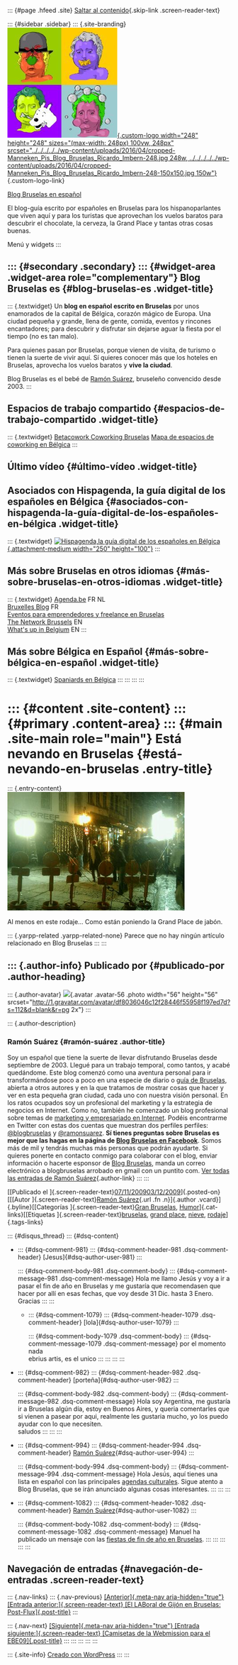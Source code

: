 ::: {#page .hfeed .site}
[Saltar al
contenido](../../../../../index.html?p=849#content){.skip-link
.screen-reader-text}

::: {#sidebar .sidebar}
::: {.site-branding}
[![](../../../../../wp-content/uploads/2016/04/cropped-Manneken_Pis_Blog_Bruselas_Ricardo_Imbern-248.jpg){.custom-logo
width="248" height="248" sizes="(max-width: 248px) 100vw, 248px"
srcset="../../../../../wp-content/uploads/2016/04/cropped-Manneken_Pis_Blog_Bruselas_Ricardo_Imbern-248.jpg 248w, ../../../../../wp-content/uploads/2016/04/cropped-Manneken_Pis_Blog_Bruselas_Ricardo_Imbern-248-150x150.jpg 150w"}](../../../../../index.html){.custom-logo-link}

[Blog Bruselas en español](../../../../../index.html)

El blog-guía escrito por españoles en Bruselas para los hispanoparlantes
que viven aquí y para los turistas que aprovechan los vuelos baratos
para descubrir el chocolate, la cerveza, la Grand Place y tantas otras
cosas buenas.

Menú y widgets
:::

::: {#secondary .secondary}
::: {#widget-area .widget-area role="complementary"}
Blog Bruselas es {#blog-bruselas-es .widget-title}
----------------

::: {.textwidget}
Un **blog en español escrito en Bruselas** por unos enamorados de la
capital de Bélgica, corazón mágico de Europa. Una ciudad pequeña y
grande, llena de gente, comida, eventos y rincones encantadores; para
descubrir y disfrutar sin dejarse aguar la fiesta por el tiempo (no es
tan malo).

Para quienes pasan por Bruselas, porque vienen de visita, de turismo o
tienen la suerte de vivir aquí. Sí quieres conocer más que los hoteles
en Bruselas, aprovecha los vuelos baratos y **vive la ciudad**.

Blog Bruselas es el bebé de [Ramón Suárez](http://www.ramonsuarez.com),
bruseleño convencido desde 2003.
:::

Espacios de trabajo compartido {#espacios-de-trabajo-compartido .widget-title}
------------------------------

::: {.textwidget}
[Betacowork Coworking Bruselas](http://www.betacowork.com) [Mapa de
espacios de coworking en Bélgica](http://coworkingbelgium.com)
:::

Último vídeo {#último-vídeo .widget-title}
------------

Asociados con Hispagenda, la guía digital de los españoles en Bélgica {#asociados-con-hispagenda-la-guía-digital-de-los-españoles-en-bélgica .widget-title}
---------------------------------------------------------------------

::: {.textwidget}
[![Hispagenda,la guía digital de los españoles en
Bélgica](../../../../../wp-content/uploads/2010/04/Hispagenda-250px.gif "Hispagenda, la guía digital de los españoles en Bélgica"){.attachment-medium
width="250" height="100"}](http://www.hispagenda.com)
:::

Más sobre Bruselas en otros idiomas {#más-sobre-bruselas-en-otros-idiomas .widget-title}
-----------------------------------

::: {.textwidget}
[Agenda.be](http://www.agenda.be) FR NL\
[Bruxelles Blog](http://www.bxlblog.be/) FR\
[Eventos para emprendedores y freelance en
Bruselas](http://www.betacowork.com/events/)\
[The Network
Brussels](http://groups.yahoo.com/group/TheNetworkBrussels/) EN\
[What\'s up in Belgium](http://www.whatsupin.be/) EN
:::

Más sobre Bélgica en Español {#más-sobre-bélgica-en-español .widget-title}
----------------------------

::: {.textwidget}
[Spaniards en Bélgica](http://www.spaniards.es/paises/belgica)
:::
:::
:::
:::

::: {#content .site-content}
::: {#primary .content-area}
::: {#main .site-main role="main"}
Está nevando en Bruselas {#está-nevando-en-bruselas .entry-title}
========================

::: {.entry-content}
![image](../../../../../wp-content/uploads/2009/11/wpid-IMAG0221.jpg)

Al menos en este rodaje... Como están poniendo la Grand Place de jabón.

::: {.yarpp-related .yarpp-related-none}
Parece que no hay ningún artículo relacionado en Blog Bruselas
:::
:::

::: {.author-info}
Publicado por {#publicado-por .author-heading}
-------------

::: {.author-avatar}
![](http://1.gravatar.com/avatar/df8036046c12f28446f55958f197ed7d?s=56&d=blank&r=pg){.avatar
.avatar-56 .photo width="56" height="56"
srcset="http://1.gravatar.com/avatar/df8036046c12f28446f55958f197ed7d?s=112&d=blank&r=pg 2x"}
:::

::: {.author-description}
### Ramón Suárez {#ramón-suárez .author-title}

Soy un español que tiene la suerte de llevar disfrutando Bruselas desde
septiembre de 2003. Llegué para un trabajo temporal, como tantos, y
acabé quedándome. Este blog comenzó como una aventura personal para ir
transformándose poco a poco en una especie de diario o [guía de
Bruselas](../../../../../index.html), abierta a otros autores y en la
que tratamos de mostrar cosas que hacer y ver en esta pequeña gran
ciudad, cada uno con nuestra visión personal. En los ratos ocupados soy
un profesional del marketing y la estrategia de negocios en Internet.
Como no, también he comenzado un blog profesional sobre temas de
[marketing y empresariado en Internet](http://ramonsuarez.com). Podéis
encontrarme en Twitter con estas dos cuentas que muestran dos perfiles
perfiles: [\@blogbruselas](http://twitter.com/blogbruselas) y
[\@ramonsuarez](http://twitter.com/ramonsuarez). **Sí tienes preguntas
sobre Bruselas es mejor que las hagas en la página de [Blog Bruselas en
Facebook](http://www.facebook.com/blogbruselas)**. Somos más de mil y
tendrás muchas más personas que podrán ayudarte. Si quieres ponerte en
contacto conmigo para colaborar con el blog, enviar información o
hacerte esponsor de [Blog Bruselas](../../../../../index.html), manda un
correo electrónico a blogbruselas arrobado en gmail con un puntito com.
[Ver todas las entradas de Ramón
Suárez](../../../../2010/04/30/index.html?author=2){.author-link}
:::
:::

[[Publicado el
]{.screen-reader-text}[07/11/200903/12/2009](../../../../../index.html?p=849)]{.posted-on}[[[Autor
]{.screen-reader-text}[Ramón
Suárez](../../../../2010/04/30/index.html?author=2){.url .fn
.n}]{.author .vcard}]{.byline}[[Categorías ]{.screen-reader-text}[Gran
Bruselas](../../../../category/gran-bruselas/index.html),
[Humor](../../../../category/humor/index.html)]{.cat-links}[[Etiquetas
]{.screen-reader-text}[bruselas](../../../../tag/bruselas/index.html),
[grand place](../../../../tag/grand-place/index.html),
[nieve](../../../../tag/nieve/index.html),
[rodaje](../../../../tag/rodaje/index.html)]{.tags-links}

::: {#disqus_thread}
::: {#dsq-content}
-   ::: {#dsq-comment-981}
    ::: {#dsq-comment-header-981 .dsq-comment-header}
    [Jesus]{#dsq-author-user-981}
    :::

    ::: {#dsq-comment-body-981 .dsq-comment-body}
    ::: {#dsq-comment-message-981 .dsq-comment-message}
    Hola me llamo Jesús y voy a ir a pasar el fin de año en Bruselas y
    me gustaría que recomendasen que hacer por allí en esas fechas, que
    voy desde 31 Dic. hasta 3 Enero. Gracias
    :::
    :::

    -   ::: {#dsq-comment-1079}
        ::: {#dsq-comment-header-1079 .dsq-comment-header}
        [lola]{#dsq-author-user-1079}
        :::

        ::: {#dsq-comment-body-1079 .dsq-comment-body}
        ::: {#dsq-comment-message-1079 .dsq-comment-message}
        por el momento nada\
        ebrius artis, es el unico
        :::
        :::
        :::
    :::

-   ::: {#dsq-comment-982}
    ::: {#dsq-comment-header-982 .dsq-comment-header}
    [porteña]{#dsq-author-user-982}
    :::

    ::: {#dsq-comment-body-982 .dsq-comment-body}
    ::: {#dsq-comment-message-982 .dsq-comment-message}
    Hola soy Argentina, me gustaría ir a Bruselas algún día, estoy en
    Buenos Aires, y queria comentarles que si vienen a pasear por aqui,
    realmente les gustaria mucho, yo los puedo ayudar con lo que
    necesiten.\
    saludos
    :::
    :::
    :::

-   ::: {#dsq-comment-994}
    ::: {#dsq-comment-header-994 .dsq-comment-header}
    [Ramón Suárez](http://twitter.com/ramonsuarez){#dsq-author-user-994}
    :::

    ::: {#dsq-comment-body-994 .dsq-comment-body}
    ::: {#dsq-comment-message-994 .dsq-comment-message}
    Hola Jesús, aquí tienes una lista en español con las principales
    [agendas
    culturales](http://www.bruxelles.irisnet.be/es/infos/infos/agenda_culturel.shtml).
    Sigue atento a Blog Bruselas, que se irán anunciado algunas cosas
    interesantes.
    :::
    :::
    :::

-   ::: {#dsq-comment-1082}
    ::: {#dsq-comment-header-1082 .dsq-comment-header}
    [Ramón
    Suárez](http://twitter.com/ramonsuarez){#dsq-author-user-1082}
    :::

    ::: {#dsq-comment-body-1082 .dsq-comment-body}
    ::: {#dsq-comment-message-1082 .dsq-comment-message}
    Manuel ha publicado un mensaje con las [fiestas de fin de año en
    Bruselas](http://www.blogbruselas.com/2009/12/opciones-para-nochevieja-en-bruselas.html).
    :::
    :::
    :::
:::
:::

Navegación de entradas {#navegación-de-entradas .screen-reader-text}
----------------------

::: {.nav-links}
::: {.nav-previous}
[[Anterior]{.meta-nav aria-hidden="true"} [Entrada
anterior:]{.screen-reader-text} [El LABoral de Gijón en Bruselas:
Post-Flux]{.post-title}](../../../../../index.html?p=835)
:::

::: {.nav-next}
[[Siguiente]{.meta-nav aria-hidden="true"} [Entrada
siguiente:]{.screen-reader-text} [Camisetas de la Webmission para el
EBE09]{.post-title}](../../../../../index.html?p=851)
:::
:::
:::
:::
:::

::: {.site-info}
[Creado con WordPress](https://es.wordpress.org/)
:::
:::
